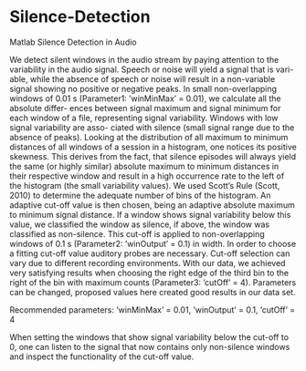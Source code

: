 # Silence-Detection

Matlab Silence Detection in Audio

We detect silent windows in the audio stream by paying attention to the variability in the audio signal. Speech or noise will yield a signal that is vari- able, while the absence of speech or noise will result in a non-variable signal showing no positive or negative peaks. In small non-overlapping windows of 0.01 s (Parameter1: ’winMinMax’ = 0.01), we calculate all the absolute differ- ences between signal maximum and signal minimum for each window of a file, representing signal variability. Windows with low signal variability are asso- ciated with silence (small signal range due to the absence of peaks). Looking at the distribution of all maximum to minimum distances of all windows of a session in a histogram, one notices its positive skewness. This derives from the fact, that silence episodes will always yield the same (or highly similar) absolute maximum to minimum distances in their respective window and result in a high occurrence rate to the left of the histogram (the small variability values). We used Scott’s Rule (Scott, 2010) to determine the adequate number of bins of the histogram. An adaptive cut-off value is then chosen, being an adaptive absolute maximum to minimum signal distance. If a window shows signal variability below this value, we classified the window as silence, if above, the window was classified as non-silence. This cut-off is applied to non-overlapping windows of 0.1 s (Parameter2: ’winOutput’ = 0.1) in width. In order to choose a fitting cut-off value auditory probes are necessary. Cut-off selection can vary due to different recording environments. With our data, we achieved very satisfying results when choosing the right edge of the third bin to the right of the bin with maximum counts (Parameter3: ’cutOff’ = 4). Parameters can be changed, proposed values here created good results in our data set.

Recommended parameters: ’winMinMax’ = 0.01, ’winOutput’ = 0.1, ’cutOff’ = 4

When setting the windows that show signal variability below the cut-off to 0, one can listen to the signal that now contains only non-silence windows and inspect the functionality of the cut-off value.

